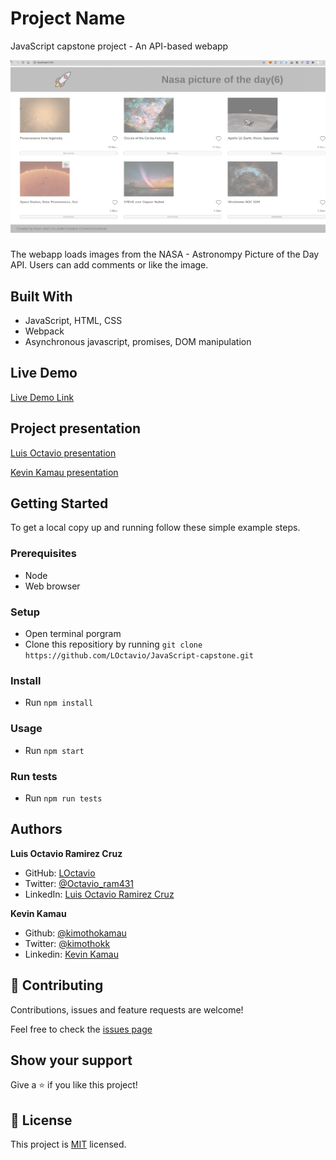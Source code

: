 # Project Name

JavaScript capstone project - An API-based webapp

![screenshot](./src/assets/screenshot1.png)

The webapp loads images from the NASA - Astronompy Picture of the Day API.
Users can add comments or like the image.

## Built With

- JavaScript, HTML, CSS
- Webpack
- Asynchronous javascript, promises, DOM manipulation

## Live Demo

[Live Demo Link](https://livedemo.com)

## Project presentation

[Luis Octavio presentation](https://www.loom.com/share/fb441d82400e4de389376536f2a15e03 )

[Kevin Kamau presentation](https://www.loom.com/share/2a088d1497574285930f3be3e6c81a58)

## Getting Started

To get a local copy up and running follow these simple example steps.

### Prerequisites
- Node
- Web browser

### Setup
- Open terminal porgram
- Clone this repositiory by running `git clone https://github.com/LOctavio/JavaScript-capstone.git `


### Install
- Run `npm install`


### Usage
- Run `npm start`

### Run tests
- Run `npm run tests`


## Authors

 **Luis Octavio Ramirez Cruz** 
 - GitHub: [LOctavio](https://github.com/LOctavio) 
 - Twitter: [@Octavio_ram431](https://twitter.com/Octavio_ram431)
  - LinkedIn: [Luis Octavio Ramirez Cruz](https://www.linkedin.com/in/luis-octavio-ramirez-cruz/) 

**Kevin Kamau**
- Github: [@kimothokamau](https://github.com/kimothokamau)
- Twitter: [@kimothokk](https://twitter.com/kimothokk)
- Linkedin: [Kevin Kamau](https://www.linkedin.com/in/kevinkamauk/)

## 🤝 Contributing

Contributions, issues and feature requests are welcome!

Feel free to check the [issues page](https://github.com/LOctavio/JavaScript-capstone/issues)

## Show your support

Give a ⭐️ if you like this project!


## 📝 License

This project is [MIT](lic.url) licensed.
